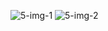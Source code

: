 ![5-img-1](https://github.com/user-attachments/assets/85f076e4-7c3f-4a0a-a63c-c1db4f1c458c)
![5-img-2](https://github.com/user-attachments/assets/90d25497-e45c-474a-8a33-66d90990ae23)
